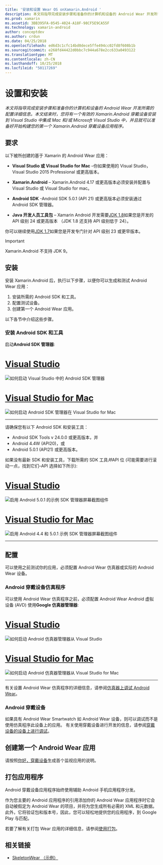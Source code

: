 ```yaml
---
title: '安装和设置 Wear OS onXamarin.Android '
description: 本文将指导完成安装步骤和准备你的计算机和设备的 Android Wear 开发所需的配置详细信息。 本文结束时，您将有一个有效的 Xamarin.Android 穿戴设备安装到 Visual Studio 中集成 Mac 和/或 Microsoft Visual Studio 中，并且就可以准备好开始构建您的第一个 Xamarin.Android 穿戴设备应用程序。
ms.prod: xamarin
ms.assetid: 3BB395FA-0545-4024-A18F-98CF5E9CA55F
ms.technology: xamarin-android
author: conceptdev
ms.author: crdun
ms.date: 04/25/2018
ms.openlocfilehash: ed6d3c1cfc14bd0dece5ffe494cc02fd8f608b1b
ms.sourcegitcommit: e268fd44422d0bbc7c944a678e2cc633a0493122
ms.translationtype: MT
ms.contentlocale: zh-CN
ms.lasthandoff: 10/25/2018
ms.locfileid: "50117269"
---
```

# <a name="setup-and-installation"></a>设置和安装

_本文将指导完成安装步骤和准备你的计算机和设备的 Android Wear 开发所需的配置详细信息。本文结束时，您将有一个有效的 Xamarin.Android 穿戴设备安装到 Visual Studio 中集成 Mac 和/或 Microsoft Visual Studio 中，并且就可以准备好开始构建您的第一个 Xamarin.Android 穿戴设备应用程序。_

## <a name="requirements"></a>要求

以下被所创建的基于 Xamarin 的 Android Wear 应用：

-   **Visual Studio 或 Visual Studio for Mac** &ndash;你如果使用的 Visual Studio，Visual Studio 2015 Professional 或更高版本。

-   **Xamarin.Android** &ndash; Xamarin.Android 4.17 或更高版本必须安装并配置与 Visual Studio 或 Visual Studio for mac。

-   **Android SDK** -Android SDK 5.0.1 (API 21) 或更高版本必须安装通过 Android SDK 管理器。

-   **Java 开发人员工具包** &ndash; Xamarin Android 开发需要[JDK 1.8](http://www.oracle.com/technetwork/java/javase/downloads/jdk8-downloads-2133151.html)如果您是开发的 API 级别 24 或更高版本 （JDK 1.8 还支持 API 级别低于 24）。

你可以继续使用[JDK 1.7](http://www.oracle.com/technetwork/java/javase/downloads/jdk7-downloads-1880260.html)如果您是开发专门针对 API 级别 23 或更早版本。

> [!IMPORTANT]
> Xamarin.Android 不支持 JDK 9。

## <a name="installation"></a>安装

安装 Xamarin.Android 后，执行以下步骤，以便你可以生成和测试 Android Wear 应用： 

1.  安装所需的 Android SDK 和工具。
2.  配置测试设备。
3.  创建第一个 Android Wear 应用。

以下各节中介绍这些步骤。


### <a name="install-android-sdk-and-tools"></a>安装 Android SDK 和工具 

启动**Android SDK 管理器**: 

# <a name="visual-studiotabwindows"></a>[Visual Studio](#tab/windows)

![如何启动 Visual Studio 中的 Android SDK 管理器](installation-images/vs/sdk-menu.png)

# <a name="visual-studio-for-mactabmacos"></a>[Visual Studio for Mac](#tab/macos)

![如何启动 Android SDK 管理器在 Visual Studio for Mac](installation-images/xs/sdk-menu.png)

-----


请确保您有以下 Android SDK 和安装工具：

* Android SDK Tools v 24.0.0 或更高版本，并
* Android 4.4W (API20)，或
* Android 5.0.1 (API21) 或更高版本。

如果没有最新 SDK 和安装工具，下载所需的 SDK 工具*并*API 位 (可能需要进行滚动一点，找到它们&ndash;API 选择如下所示): 

# <a name="visual-studiotabwindows"></a>[Visual Studio](#tab/windows)

![启用 Android 5.0.1 的示例 SDK 管理器屏幕截图组件](installation-images/vs/sdk-select.png)

# <a name="visual-studio-for-mactabmacos"></a>[Visual Studio for Mac](#tab/macos)

![启用 Android 4.4 和 5.0.1 示例 SDK 管理器屏幕截图组件](installation-images/xs/sdk-select.png)

-----


## <a name="configuration"></a>配置

可以使用之前测试你的应用，必须配置 Android Wear 仿真器或实际的 Android Wear 设备。 


### <a name="android-wear-emulator"></a>Android 穿戴设备仿真程序

可以使用 Android Wear 仿真程序之前，必须配置 Android Wear Android 虚拟设备 (AVD) 使用**Google 仿真器管理器**:

# <a name="visual-studiotabwindows"></a>[Visual Studio](#tab/windows)

![如何启动 Android 仿真器管理器从 Visual Studio](installation-images/vs/emulator-menu.png)

# <a name="visual-studio-for-mactabmacos"></a>[Visual Studio for Mac](#tab/macos)

![如何启动 Android 仿真器管理器从 Visual Studio for Mac](installation-images/xs/emulator-menu.png)

-----

有关设置 Android Wear 仿真程序的详细信息，请参阅[仿真器上调试 Android Wear](~/android/wear/deploy-test/debug-on-emulator.md)。


### <a name="android-wear-device"></a>Android 穿戴设备

如果具有 Android Wear Smartwatch 如 Android Wear 设备，则可以调试而不是使用仿真程序此设备上的应用。 有关使用穿戴设备进行开发的信息，请参阅[穿戴设备的设备上进行调试](~/android/wear/deploy-test/debug-on-device.md)。


## <a name="create-your-first-android-wear-app"></a>创建第一个 Android Wear 应用

请按照[你好，穿戴设备](~/android/wear/get-started/hello-wear.md)生成首个监视应用的说明。


## <a name="packaging-your-app"></a>打包应用程序

Android 穿戴设备应用程序始终使用辅助 Android 手机应用程序分发。 

作为您主要的 Android 应用程序的引用添加你的 Android Wear 应用程序时它会自动被假定为 Android Wear 的项目，并将为您生成所有必需的 XML 和元数据。 此外，它将验证包和版本号，因此，您可以轻松地提供您的应用程序，到 Google Play 与匹配。 

若要了解有关打包 Wear 应用的详细信息，请参阅[使用打包](~/android/wear/deploy-test/packaging.md)。


## <a name="related-links"></a>相关链接

- [SkeletonWear （示例）](https://developer.xamarin.com/samples/SkeletonWear/)
